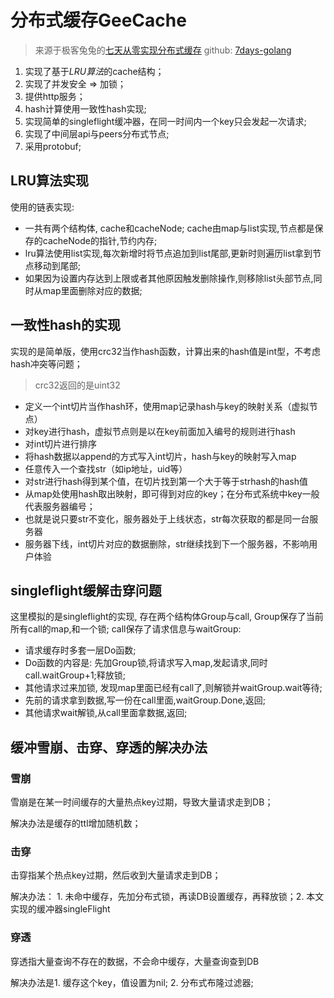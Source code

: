 # 分布式缓存GeeCache

> 来源于极客兔兔的[七天从零实现分布式缓存](https://geektutu.com/post/geecache-day4.html)
> github: [7days-golang](https://github.com/geektutu/7days-golang)

1. 实现了基于*LRU算法*的cache结构；
2. 实现了并发安全 => 加锁；
3. 提供http服务；
4. hash计算使用一致性hash实现;
5. 实现简单的singleflight缓冲器，在同一时间内一个key只会发起一次请求;
6. 实现了中间层api与peers分布式节点;
7. 采用protobuf;

## LRU算法实现
使用的链表实现:
- 一共有两个结构体, cache和cacheNode; cache由map与list实现,节点都是保存的cacheNode的指针,节约内存;
- lru算法使用list实现,每次新增时将节点追加到list尾部,更新时则遍历list拿到节点移动到尾部;
- 如果因为设置内存达到上限或者其他原因触发删除操作,则移除list头部节点,同时从map里面删除对应的数据;

## 一致性hash的实现
实现的是简单版，使用crc32当作hash函数，计算出来的hash值是int型，不考虑hash冲突等问题；
> crc32返回的是uint32
- 定义一个int切片当作hash环，使用map记录hash与key的映射关系（虚拟节点）
- 对key进行hash，虚拟节点则是以在key前面加入编号的规则进行hash
- 对int切片进行排序
- 将hash数据以append的方式写入int切片，hash与key的映射写入map
- 任意传入一个查找str（如ip地址，uid等）
- 对str进行hash得到某个值，在切片找到第一个大于等于strhash的hash值
- 从map处使用hash取出映射，即可得到对应的key；在分布式系统中key一般代表服务器编号；
- 也就是说只要str不变化，服务器处于上线状态，str每次获取的都是同一台服务器
- 服务器下线，int切片对应的数据删除，str继续找到下一个服务器，不影响用户体验

## singleflight缓解击穿问题
这里模拟的是singleflight的实现, 存在两个结构体Group与call, Group保存了当前所有call的map,和一个锁; call保存了请求信息与waitGroup:
- 请求缓存时多套一层Do函数;
- Do函数的内容是: 先加Group锁,将请求写入map,发起请求,同时call.waitGroup+1;释放锁;
- 其他请求过来加锁, 发现map里面已经有call了,则解锁并waitGroup.wait等待;
- 先前的请求拿到数据,写一份在call里面,waitGroup.Done,返回;
- 其他请求wait解锁,从call里面拿数据,返回;

## 缓冲雪崩、击穿、穿透的解决办法
### 雪崩
雪崩是在某一时间缓存的大量热点key过期，导致大量请求走到DB；

解决办法是缓存的ttl增加随机数；

### 击穿
击穿指某个热点key过期，然后收到大量请求走到DB；

解决办法： 1. 未命中缓存，先加分布式锁，再读DB设置缓存，再释放锁；2. 本文实现的缓冲器singleFlight

### 穿透
穿透指大量查询不存在的数据，不会命中缓存，大量查询查到DB

解决办法是1. 缓存这个key，值设置为nil; 2. 分布式布隆过滤器;